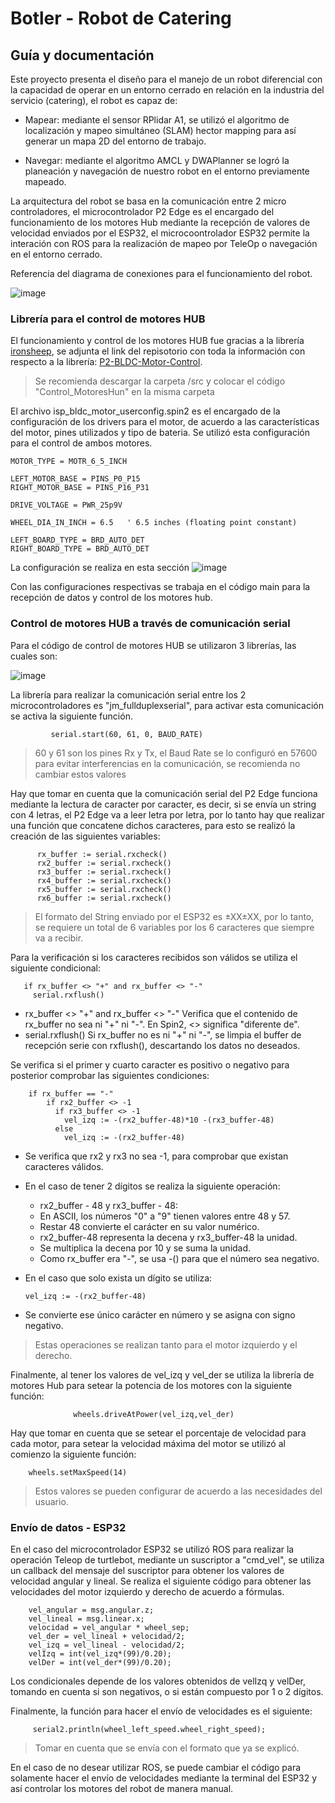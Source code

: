 # Botler - Robot de Catering
## Guía y documentación

Este proyecto presenta el diseño para el manejo de un robot diferencial con la capacidad de operar en un entorno cerrado en relación en la industria del servicio (catering), el robot es capaz de:

- Mapear: mediante el sensor RPlidar A1, se utilizó el algoritmo de localización y mapeo simultáneo (SLAM) hector mapping para así generar un mapa 2D del entorno de trabajo.

- Navegar: mediante el algoritmo AMCL y DWAPlanner se logró la planeación y navegación de nuestro robot en el entorno previamente mapeado.

La arquitectura del robot se basa en la comunicación entre 2 micro controladores, el microcontrolador P2 Edge es el encargado del funcionamiento de los motores Hub mediante la recepción de valores de velocidad enviados por el ESP32, el microcoontrolador ESP32 permite la interación con ROS para la realización de mapeo por TeleOp o navegación en el entorno cerrado.

Referencia del diagrama de conexiones para el funcionamiento del robot.

![image](https://github.com/user-attachments/assets/10fb5bba-ee98-44d1-9b0a-e2b8ebb918dd)

### Librería para el control de motores HUB
El funcionamiento y control de los motores HUB fue gracias a la librería [ironsheep](https://github.com/ironsheep), se adjunta el link del repisotorio con toda la información con respecto a la librería: [P2-BLDC-Motor-Control](https://github.com/ironsheep/P2-BLDC-Motor-Control).

> Se recomienda descargar la carpeta /src y colocar el código "Control_MotoresHun" en la misma carpeta

El archivo isp_bldc_motor_userconfig.spin2 es el encargado de la configuración de los drivers para el motor, de acuerdo a las características del motor, pines utilizados y tipo de bateria. Se utilizó esta configuración para el control de ambos motores.
    
    MOTOR_TYPE = MOTR_6_5_INCH

    LEFT_MOTOR_BASE = PINS_P0_P15
    RIGHT_MOTOR_BASE = PINS_P16_P31

    DRIVE_VOLTAGE = PWR_25p9V

    WHEEL_DIA_IN_INCH = 6.5   ' 6.5 inches (floating point constant)

    LEFT_BOARD_TYPE = BRD_AUTO_DET
    RIGHT_BOARD_TYPE = BRD_AUTO_DET
La configuración se realiza en esta sección
![image](https://github.com/user-attachments/assets/1b1d9324-8801-496c-af04-74388578f606)

Con las configuraciones respectivas se trabaja en el código main para la recepción de datos y control de los motores hub.

### Control de motores HUB a través de comunicación serial
Para el código de control de motores HUB se utilizaron 3 librerías, las cuales son:

![image](https://github.com/user-attachments/assets/ade7b136-b224-4690-bc44-cbf953cc8a64)

La librería para realizar la comunicación serial entre los 2 microcontroladores es "jm_fullduplexserial", para activar esta comunicación se activa la siguiente función.

             serial.start(60, 61, 0, BAUD_RATE)
> 60 y 61 son los pines Rx y Tx, el Baud Rate se lo configuró en 57600 para evitar interferencias en la comunicación, se recomienda no cambiar estos valores

Hay que tomar en cuenta que la comunicación serial del P2 Edge funciona mediante la lectura de caracter por caracter, es decir, si se envía un string con 4 letras, el P2 Edge va a leer letra por letra, por lo tanto hay que realizar una función que concatene dichos caracteres, para esto se realizó la creación de las siguientes variables:

          rx_buffer := serial.rxcheck()
          rx2_buffer := serial.rxcheck()
          rx3_buffer := serial.rxcheck()
          rx4_buffer := serial.rxcheck()
          rx5_buffer := serial.rxcheck()
          rx6_buffer := serial.rxcheck()

> El formato del String enviado por el ESP32 es ±XX±XX, por lo tanto, se requiere un total de 6 variables por los 6 caracteres que siempre va a recibir.

Para la verificación si los caracteres recibidos son válidos se utiliza el siguiente condicional:
       
       if rx_buffer <> "+" and rx_buffer <> "-"
         serial.rxflush()

- rx_buffer <> "+" and rx_buffer <> "-"
Verifica que el contenido de rx_buffer no sea ni "+" ni "-". En Spin2, <> significa "diferente de".
- serial.rxflush()
Si rx_buffer no es ni "+" ni "-", se limpia el buffer de recepción serie con rxflush(), descartando los datos no deseados.

Se verifica si el primer y cuarto caracter es positivo o negativo para posterior comprobar las siguientes condiciones:

        if rx_buffer == "-"
            if rx2_buffer <> -1
              if rx3_buffer <> -1
                vel_izq := -(rx2_buffer-48)*10 -(rx3_buffer-48)
              else
                vel_izq := -(rx2_buffer-48)

- Se verifica que rx2 y rx3 no sea -1, para comprobar que existan caracteres válidos.
- En el caso de tener 2 dígitos se realiza la siguiente operación:
    - rx2_buffer - 48 y rx3_buffer - 48:
    - En ASCII, los números "0" a "9" tienen valores entre 48 y 57.
    - Restar 48 convierte el carácter en su valor numérico.
    - rx2_buffer-48 representa la decena y rx3_buffer-48 la unidad.
    - Se multiplica la decena por 10 y se suma la unidad.
    - Como rx_buffer era "-", se usa -() para que el número sea negativo.
- En el caso que solo exista un dígito se utiliza:

      vel_izq := -(rx2_buffer-48) 

- Se convierte ese único carácter en número y se asigna con signo negativo.

> Estas operaciones se realizan tanto para el motor izquierdo y el derecho.

Finalmente, al tener los valores de vel_izq y vel_der se utiliza la librería de motores Hub para setear la potencia de los motores con la siguiente función:

                  wheels.driveAtPower(vel_izq,vel_der)

Hay que tomar en cuenta que se setear el porcentaje de velocidad para cada motor, para setear la velocidad máxima del motor se utilizó al comienzo la siguiente función:

        wheels.setMaxSpeed(14) 

> Estos valores se pueden configurar de acuerdo a las necesidades del usuario.


### Envío de datos - ESP32

En el caso del microcontrolador ESP32 se utilizó ROS para realizar la operación Teleop de turtlebot, mediante un suscriptor a "cmd_vel", se utiliza un callback del mensaje del suscriptor para obtener los valores de velocidad angular y lineal. Se realiza el siguiente código para obtener las velocidades del motor izquierdo y derecho de acuerdo a fórmulas.

        vel_angular = msg.angular.z;
        vel_lineal = msg.linear.x;
        velocidad = vel_angular * wheel_sep; 
        vel_der = vel_lineal + velocidad/2;
        vel_izq = vel_lineal - velocidad/2;
        velIzq = int(vel_izq*(99)/0.20);
        velDer = int(vel_der*(99)/0.20);

Los condicionales depende de los valores obtenidos de velIzq y velDer, tomando en cuenta si son negativos, o si están compuesto por 1 o 2 dígitos.

Finalmente, la función para hacer el envío de velocidades es el siguiente:

         serial2.println(wheel_left_speed.wheel_right_speed);

> Tomar en cuenta que se envía con el formato que ya se explicó.

En el caso de no desear utilizar ROS, se puede cambiar el código para solamente hacer el envío de velocidades mediante la terminal del ESP32 y así controlar los motores del robot de manera manual.
